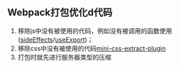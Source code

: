 ## Webpack打包优化d代码

1. 移除js中没有被使用的代码，例如没有被调用的函数使用([sideEffects](https://webpack.docschina.org/configuration/optimization/#optimizationsideeffects)/[useExport](https://webpack.docschina.org/configuration/optimization/#optimizationusedexports))；
2. 移除css中没有被使用的代码[mini-css-extract-plugin](https://webpack.docschina.org/plugins/mini-css-extract-plugin#root)
3. 打包时就先进行服务器类型的压缩